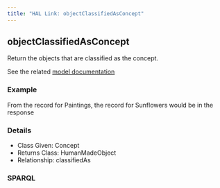 ```yaml
---
title: "HAL Link: objectClassifiedAsConcept"
---
```


## objectClassifiedAsConcept

Return the objects that are classified as the concept.

See the related [model documentation](/model/base/#types-and-classifications)

### Example

From the record for Paintings, the record for Sunflowers would be in the response


### Details

* Class Given: Concept
* Returns Class: HumanMadeObject
* Relationship: classifiedAs


### SPARQL
```

```

